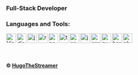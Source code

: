 <h3>Full-Stack Developer</h3>

### Languages and Tools:

<img align="left" alt="Visual Studio Code" width="26px" src="https://i.imgur.com/LwSdAlE.png" />
<img align="left" alt="discord.js" width="26px" src="https://i.imgur.com/SI1DZf3.png" />
<img align="left" alt="js" width="26px" src="https://i.imgur.com/3u1wzwE.png" />
<img align="left" alt="react" width="26px" src="https://upload.wikimedia.org/wikipedia/commons/thumb/a/a7/React-icon.svg/2300px-React-icon.svg.png" /> 
<img align="left" alt="node.js" width="26px" src="https://i.imgur.com/tYLFZBh.png" /> 
<img align="left" alt="ts" width="26px" src="https://i.imgur.com/vSgFULR.png" />
<img align="left" alt="angular" width="26px" src="https://upload.wikimedia.org/wikipedia/commons/thumb/c/cf/Angular_full_color_logo.svg/640px-Angular_full_color_logo.svg.png" />
<img align="left" alt="java" width="26px" src="https://camo.githubusercontent.com/db8613ac0249c366c8f4267b9009173f77f2bb8a9bb4d9e3657836d0dbe563a7/68747470733a2f2f7777772e626c6f636b61636861696e2e67722f77702d636f6e74656e742f75706c6f6164732f323031382f30332f6a6176612d636f666665652d6375702d6c6f676f2e706e67" />
<img align="left" alt="springboot" width="26px" src="https://miro.medium.com/max/856/1*O68LbDvD5Dcsnez73M7v4Q.png"/>
<img align="left" alt="py" width="26px" src="https://i.imgur.com/4pIzF9V.png" />
<img align="left" alt="heroku" width="26px" src="https://seeklogo.com/images/H/heroku-logo-B774A78667-seeklogo.com.png"/>
<img align="left" alt="photoshop" width="26px" src="https://i.imgur.com/OC1RcS5.jpg" /> 

<br />

<!-- ### Jobs
Currently coding discord bots for payments at RoyalApps. Send me a message on discord to discuss.<br>
(Reputation) -> [epicnpc.com](https://www.epicnpc.com/members/reconlx.1167846/)<br /> -->
<br></br>

**© [HugoTheStreamer](https://github.com/HugoTheStreamer)**
